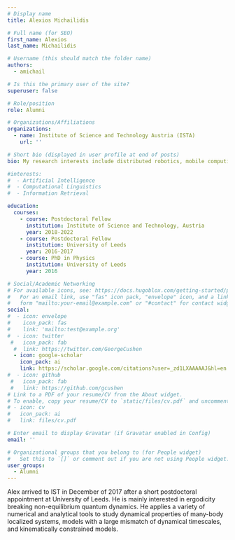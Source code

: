 ```yaml
---
# Display name
title: Alexios Michailidis

# Full name (for SEO)
first_name: Alexios
last_name: Michailidis

# Username (this should match the folder name)
authors:
  - amichail

# Is this the primary user of the site?
superuser: false

# Role/position
role: Alumni

# Organizations/Affiliations
organizations:
  - name: Institute of Science and Technology Austria (ISTA)
    url: ''

# Short bio (displayed in user profile at end of posts)
bio: My research interests include distributed robotics, mobile computing and programmable matter.

#interests:
#  - Artificial Intelligence
#  - Computational Linguistics
#  - Information Retrieval

education:
  courses:
    - course: Postdoctoral Fellow
      institution: Institute of Science and Technology, Austria
      year: 2018-2022 
    - course: Postdoctoral Fellow 
      institution: University of Leeds
      year: 2016-2017
    - course: PhD in Physics
      institution: University of Leeds
      year: 2016

# Social/Academic Networking
# For available icons, see: https://docs.hugoblox.com/getting-started/page-builder/#icons
#   For an email link, use "fas" icon pack, "envelope" icon, and a link in the
#   form "mailto:your-email@example.com" or "#contact" for contact widget.
social:
#  - icon: envelope
#    icon_pack: fas
#    link: 'mailto:test@example.org'
#  - icon: twitter
 #   icon_pack: fab
  #  link: https://twitter.com/GeorgeCushen
  - icon: google-scholar
    icon_pack: ai
    link: https://scholar.google.com/citations?user=_zd1LXAAAAAJ&hl=en
#  - icon: github
 #   icon_pack: fab
 #   link: https://github.com/gcushen
# Link to a PDF of your resume/CV from the About widget.
# To enable, copy your resume/CV to `static/files/cv.pdf` and uncomment the lines below.
# - icon: cv
#   icon_pack: ai
#   link: files/cv.pdf

# Enter email to display Gravatar (if Gravatar enabled in Config)
email: ''

# Organizational groups that you belong to (for People widget)
#   Set this to `[]` or comment out if you are not using People widget.
user_groups:
  - Alumni
---
```


Alex arrived to IST in December of 2017 after a short postdoctoral appointment at University of Leeds. He is mainly interested in ergodicity breaking non-equilibrium quantum dynamics. He applies a variety of numerical and analytical tools to study dynamical properties of many-body localized systems, models with a large mismatch of dynamical timescales, and kinematically constrained models.


